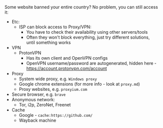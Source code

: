 Some website banned your entire country? No problem, you can still access it:
* Etc:
  * ISP can block access to Proxy/VPN:
    * You have to check their availability using other servers/tools
    * Often they won't block everything, just try different solutions, until something works
* VPN
    * ProtonVPN
        * Has its own client and OpenVPN configs
        * OpenVPN username/password are autogenerated, hidden here - https://account.protonvpn.com/account
* Proxy
    * System wide proxy, e.g. `Windows proxy`
    * Google chrome extensions (for more info - look at `proxy.md`)
    * Proxy websites, e.g. `proxyium.com`
* Secure browser, e.g. `brave`
* Anonymous network:
    * Tor, i2p, ZeroNet, Freenet
* Cache
    * Google - `cache:https://github.com/`
    * Wayback machine

